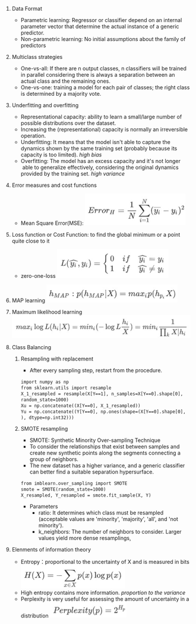 1. Data Format
	* Parametric learning: Regressor or classifier depend on an internal parameter vector that determine the actual instance of a generic predictor.
	* Non-parametric learning: No initial assumptions about the family of predictors
	
2. Multiclass strategies
	* One-vs-all: If there are n output classes, n classifiers will be trained in parallel considering there is always a separation between an actual class and the remaining ones.
	* One-vs-one: training a model for each pair of classes; the right class is determined by a majority vote.

3. Underfitting and overfitting
	* Representational capacity: ability to learn a small/large number of possible distributions over the dataset.
	* Increasing the (representational) capacity is normally an irreversible operation.
	* Underfitting: It means that the model isn't able to capture the dynamics shown by the same training set (probably because its capacity is too limited). *high bias*
	* Overfitting: The model has an excess capacity and it's not longer  able to generalize effectively, considering the original dynamics provided by the training set. *high variance*

4. Error measures and cost functions
	* Mean Square Error(MSE): 
	![MSE](https://github.com/RussellXing/Machine_Learning_Notes/blob/master/graphs/MSE.jpg)
	
5. Loss function or Cost Function: to find the global minimum or a point quite close to it
	* zero-one-loss
	![Zero_one_loss](https://github.com/RussellXing/Machine_Learning_Notes/blob/master/graphs/Zero_one_loss.jpg)

6. MAP learning
	![MAP](https://github.com/RussellXing/Machine_Learning_Notes/blob/master/graphs/MAP.jpg)

7. Maximum likelihood learning
	![ML](https://github.com/RussellXing/Machine_Learning_Notes/blob/master/graphs/Maximun_likelihood.jpg)

8. Class Balancing
	1. Resampling with replacement
		* After every sampling step, restart from the procedure.
		```
		import numpy as np
		from sklearn.utils import resample
		X_1_resampled = resample(X[Y==1], n_samples=X[Y==0].shape[0], random_state=1000)
		Xu = np.concatenate((X[Y==0], X_1_resampled))
		Yu = np.concatenate((Y[Y==0], np.ones(shape=(X[Y==0].shape[0], ), dtype=np.int32)))
		```

	2. SMOTE resampling
		* SMOTE: Synthetic Minority Over-sampling Technique
		* To consider the relationships that exist between samples and create new synthetic points along the segments connecting a group of neighbors.
		* The new dataset has a higher variance, and a generic classifier can better find a suitable separation hypersurface.
		```
		from imblearn.over_sampling import SMOTE
		smote = SMOTE(random_state=1000)
		X_resampled, Y_resampled = smote.fit_sample(X, Y)
		```
		* Parameters
			* ratio: It determines which class must be resampled (acceptable values are 'minority', 'majority', 'all', and 'not minority').
			* k_neighbors: The number of neighbors to consider. Larger values yield more dense resamplings,

9. Elenments of information theory
	* Entropy：proportional to the uncertainty of X and is measured in bits
		![Entropy](https://github.com/RussellXing/Machine_Learning_Notes/blob/master/graphs/entropy.jpg)
	* High entropy contains more information. *proportion to the variance*
	* Perplexity is very useful for assessing the amount of uncertainty in a distribution
		![Perplexity](https://github.com/RussellXing/Machine_Learning_Notes/blob/master/graphs/Perplxity.jpg)
	

